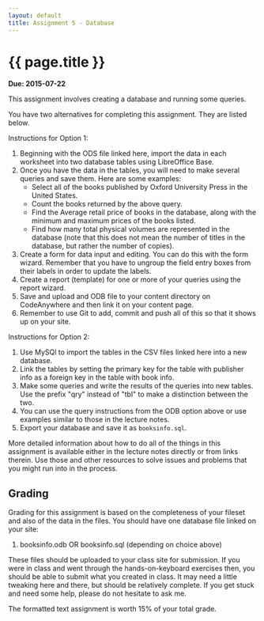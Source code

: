 ```yaml
---
layout: default
title: Assignment 5 - Database
---
```


# {{ page.title }}

**Due: 2015-07-22**

This assignment involves creating a database and running some queries.

You have two alternatives for completing this assignment. 
They are listed below.

Instructions for Option 1:

1. Beginning with the ODS file linked here, import the data in each worksheet into two database tables using LibreOffice Base. 
2. Once you have the data in the tables, you will need to make several queries and save them. Here are some examples:
	*	Select all of the books published by Oxford University Press in the United States.
	*	Count the books returned by the above query.
	*	Find the Average retail price of books in the database, along with the minimum and maximum prices of the books listed. 
	*	Find how many total physical volumes are represented in the database (note that this does not mean the number of titles in the database, but rather the number of copies).
3. Create a form for data input and editing. You can do this with the form wizard. Remember that you have to ungroup the field entry boxes from their labels in order to update the labels.  
4. Create a report (template) for one or more of your queries using the report wizard. 
5. Save and upload and ODB file to your content directory on CodeAnywhere and then link it on your content page. 
6. Remember to use Git to add, commit and push all of this so that it shows up on your site. 

Instructions for Option 2:

1. Use MySQl to import the tables in the CSV files linked here into a new database. 
2. Link the tables by setting the primary key for the table with publisher info as a foreign key in the table with book info. 
3. Make some queries and write the results of the queries into new tables. Use the prefix "qry" instead of "tbl" to make a distinction between the two. 
4. You can use the query instructions from the ODB option above or use examples similar to those in the lecture notes. 
5. Export your database and save it as `booksinfo.sql`. 

More detailed information about how to do all of the things in this assignment is available either in the lecture notes directly or from links therein. 
Use those and other resources to solve issues and problems that you might run into in the process. 

## Grading

Grading for this assignment is based on the completeness of your fileset and also of the data in the files. You should have one database file linked on your site:

1. booksinfo.odb OR booksinfo.sql (depending on choice above)

These files should be uploaded to your class site for submission. If you were in class and went through the hands-on-keyboard exercises then, you should be able to submit what you created in class. It may need a little tweaking here and there, but should be relatively complete. If you get stuck and need some help, please do not hesitate to ask me. 

The formatted text assignment is worth 15% of your total grade. 
